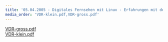 ```yaml
---
title: '05.04.2005 - Digitales Fernsehen mit Linux - Erfahrungen mit dem ct-vdr im Praxisbetrieb'
media_order: 'VDR-klein.pdf,VDR-gross.pdf'
---
```


[VDR-gross.pdf](VDR-gross.pdf)<br>
[VDR-klein.pdf](VDR-klein.pdf)